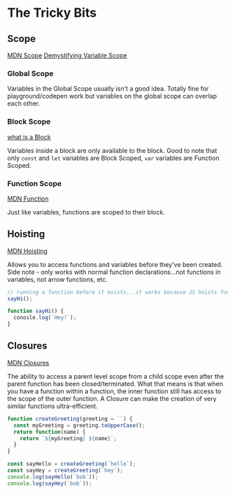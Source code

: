 # The Tricky Bits

## Scope

[MDN Scope](https://developer.mozilla.org/en-US/docs/Glossary/Scope)
[Demystifying Variable Scope](https://www.sitepoint.com/demystifying-javascript-variable-scope-hoisting/)

### Global Scope

Variables in the Global Scope usually isn't a good idea. Totally fine for playground/codepen work but variables on the global scope can overlap each other.

### Block Scope

[what is a Block](https://developer.mozilla.org/en-US/docs/Web/JavaScript/Reference/Statements/block)

Variables inside a block are only available to the block. Good to note that only `const` and `let` variables are Block Scoped, `var` variables are Function Scoped.

### Function Scope

[MDN Function](https://developer.mozilla.org/en-US/docs/Glossary/Function)

Just like variables, functions are scoped to their block.

## Hoisting

[MDN Hoisting](https://developer.mozilla.org/en-US/docs/Glossary/Hoisting)

Allows you to access functions and variables before they've been created. Side note - only works with normal function declarations...not functions in variables, not arrow functions, etc.

```js
// running a function before it exists...it works because JS hoists functions to the top of your file
sayHi();

function sayHi() {
  conosle.log(`Hey!`);
}
```

## Closures

[MDN Closures](https://developer.mozilla.org/en-US/docs/Web/JavaScript/Closures)

The ability to access a parent level scope from a child scope even after the parent function has been closed/terminated. What that means is that when you have a function within a function, the inner function still has access to the scope of the outer function. A Closure can make the creation of very similar functions ultra-efficient.

```js
function createGreeting(greeting = ``) {
  const myGreeting = greeting.toUpperCase();
  return function(name) {
    return `${myGreeting} ${name}`;
  }
}

const sayHello = createGreeting(`hello`);
const sayHey = createGreeting(`hey`);
console.log(sayHello(`bob`));
console.log(sayHey(`bob`));
```
